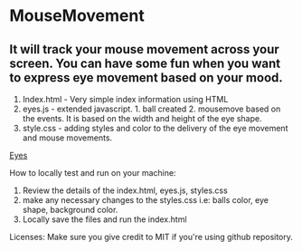 # MouseMovement
## It will track your mouse movement across your screen.  You can have some fun when you want to express eye movement based on your mood.

1. Index.html - Very simple index information using HTML
2. eyes.js - extended javascript.  1. ball created 2. mousemove based on the events.  It is based on the width and height of the eye shape.
3. style.css - adding styles and color to the delivery of the eye movement and mouse movements.

<a href="eyes.gif"> Eyes </a>

How to locally test and run on your machine:
1. Review the details of the index.html, eyes.js, styles.css
2. make any necessary changes to the styles.css i.e: balls color, eye shape, background color.
3. Locally save the files and run the index.html

Licenses:
Make sure you give credit to MIT if you're using github repository.
